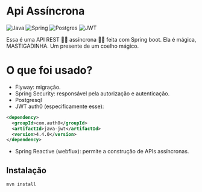 # Api Assíncrona
![Java](https://img.shields.io/badge/java-%23ED8B00.svg?style=for-the-badge&logo=openjdk&logoColor=white)
![Spring](https://img.shields.io/badge/spring-%236DB33F.svg?style=for-the-badge&logo=spring&logoColor=white)
![Postgres](https://img.shields.io/badge/postgres-%23316192.svg?style=for-the-badge&logo=postgresql&logoColor=white)
![JWT](https://img.shields.io/badge/JWT-black?style=for-the-badge&logo=JSON%20web%20tokens)

Essa é uma API REST :fairy_woman:	 assíncrona :fairy_woman:	 feita com Spring boot. Ela é mágica, MASTIGADINHA. Um presente de um coelho mágico. 

# O que foi usado?
 - Flyway: migração. 
 - Spring Security: responsável pela autorização e autenticação.
 - Postgresql
 - JWT auth0 (especificamente esse):
```xml
<dependency>
  <groupId>com.auth0</groupId>
  <artifactId>java-jwt</artifactId>
  <version>4.4.0</version>
</dependency>
```
- Spring Reactive (webflux): permite a construção de APIs assíncronas. 

## Instalação

```
mvn install
